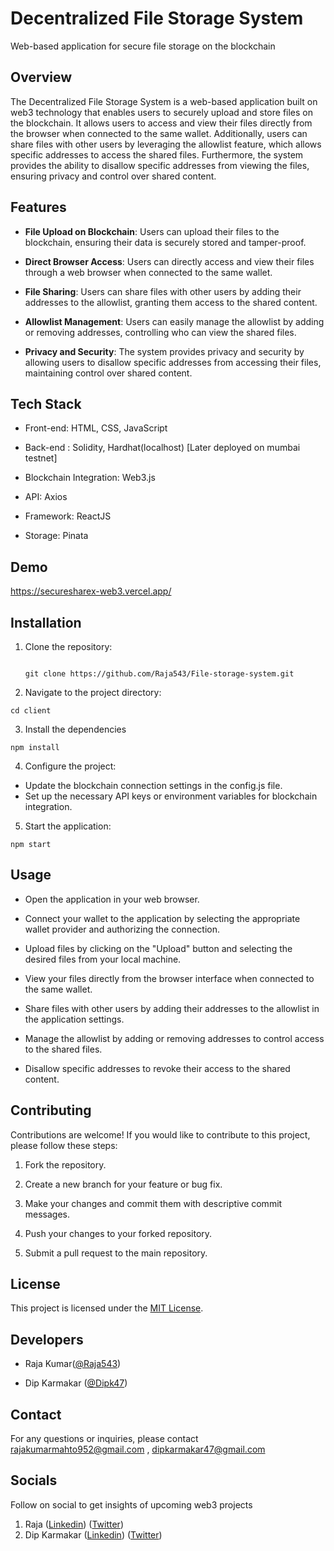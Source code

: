 # Decentralized File Storage System

Web-based application for secure file storage on the blockchain

## Overview

The Decentralized File Storage System is a web-based application built on web3 technology that enables users to securely upload and store files on the blockchain. It allows users to access and view their files directly from the browser when connected to the same wallet. Additionally, users can share files with other users by leveraging the allowlist feature, which allows specific addresses to access the shared files. Furthermore, the system provides the ability to disallow specific addresses from viewing the files, ensuring privacy and control over shared content.

## Features

- **File Upload on Blockchain**: Users can upload their files to the blockchain, ensuring their data is securely stored and tamper-proof.

- **Direct Browser Access**: Users can directly access and view their files through a web browser when connected to the same wallet.

- **File Sharing**: Users can share files with other users by adding their addresses to the allowlist, granting them access to the shared content.

- **Allowlist Management**: Users can easily manage the allowlist by adding or removing addresses, controlling who can view the shared files.

- **Privacy and Security**: The system provides privacy and security by allowing users to disallow specific addresses from accessing their files, maintaining control over shared content.

## Tech Stack

- Front-end: HTML, CSS, JavaScript

- Back-end : Solidity, Hardhat(localhost) [Later deployed on mumbai testnet]

- Blockchain Integration: Web3.js

- API: Axios

- Framework: ReactJS

- Storage: Pinata

## Demo

https://securesharex-web3.vercel.app/

## Installation

1. Clone the repository:

   ```shell

   git clone https://github.com/Raja543/File-storage-system.git

   ```

2. Navigate to the project directory:

```
cd client
```

3. Install the dependencies

```
npm install
```

4. Configure the project:

- Update the blockchain connection settings in the config.js file.
- Set up the necessary API keys or environment variables for blockchain integration.

5. Start the application:

```shell
npm start
```

## Usage

- Open the application in your web browser.

- Connect your wallet to the application by selecting the appropriate wallet provider and authorizing the connection.

- Upload files by clicking on the "Upload" button and selecting the desired files from your local machine.

- View your files directly from the browser interface when connected to the same wallet.

- Share files with other users by adding their addresses to the allowlist in the application settings.

- Manage the allowlist by adding or removing addresses to control access to the shared files.

- Disallow specific addresses to revoke their access to the shared content.

## Contributing

Contributions are welcome! If you would like to contribute to this project, please follow these steps:

1. Fork the repository.

2. Create a new branch for your feature or bug fix.

3. Make your changes and commit them with descriptive commit messages.

4. Push your changes to your forked repository.

5. Submit a pull request to the main repository.

## License

This project is licensed under the [MIT License](LICENSE).

## Developers

- Raja Kumar([@Raja543](https://github.com/Raja543))

- Dip Karmakar ([@Dipk47](https://github.com/Dipk47))

## Contact

For any questions or inquiries, please contact rajakumarmahto952@gmail.com , dipkarmakar47@gmail.com

## Socials
 Follow on social to get insights of upcoming web3 projects
1. Raja
   ([Linkedin](https://www.linkedin.com/in/raja-kumar-857a44247/))
   ([Twitter](https://twitter.com/rajakumar952?t=B_EHwGYBibDqaUuuflkrcg&s=09))
2. Dip Karmakar
   ([Linkedin](https://www.linkedin.com/in/dip-karmakar-a19179215/))
   ([Twitter](https://twitter.com/0xdipkarmakar?t=kt_0APX0iQX3z9N72Gu_mQ&s=09))
